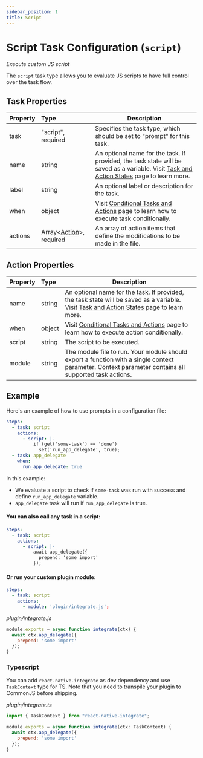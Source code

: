 ```yaml
---
sidebar_position: 1
title: Script
---
```


# Script Task Configuration (`script`)

_Execute custom JS script_

The `script` task type allows you to evaluate JS scripts to have full control over the task flow.

## Task Properties

| Property | Type                                            | Description                                                                                                                                              |
|:---------|:------------------------------------------------|----------------------------------------------------------------------------------------------------------------------------------------------------------|
| task     | "script", required                              | Specifies the task type, which should be set to "prompt" for this task.                                                                                  |
| name     | string                                          | An optional name for the task. If provided, the task state will be saved as a variable. Visit [Task and Action States](../../states) page to learn more. |
| label    | string                                          | An optional label or description for the task.                                                                                                           |
| when     | object                                          | Visit [Conditional Tasks and Actions](../../when) page to learn how to execute task conditionally.                                                       |
| actions  | Array\<[Action](#action-properties)\>, required | An array of action items that define the modifications to be made in the file.                                                                           |

## Action Properties

| Property | Type   | Description                                                                                                                                              |
|:---------|:-------|----------------------------------------------------------------------------------------------------------------------------------------------------------|
| name     | string | An optional name for the task. If provided, the task state will be saved as a variable. Visit [Task and Action States](../../states) page to learn more. |
| when     | object | Visit [Conditional Tasks and Actions](../../when)  page to learn how to execute action conditionally.                                                    |
| script   | string | The script to be executed.                                                                                                                               |
| module   | string | The module file to run. Your module should export a function with a single context parameter. Context parameter contains all supported task actions.     |

## Example

Here's an example of how to use prompts in a configuration file:

```yaml
steps:
  - task: script
    actions:
      - script: |-
          if (get('some-task') == 'done')
            set('run_app_delegate', true);
  - task: app_delegate
    when:
      run_app_delegate: true
```

In this example:

- We evaluate a script to check if `some-task` was run with success and define `run_app_delegate` variable.
- `app_delegate` task will run if `run_app_delegate` is true.

#### You can also call any task in a script:

```yaml
steps:
  - task: script
    actions:
      - script: |-
          await app_delegate({
            prepend: 'some import'
          });
```

#### Or run your custom plugin module:

```yaml
steps:
  - task: script
    actions:
      - module: 'plugin/integrate.js';
```

_plugin/integrate.js_

```js
module.exports = async function integrate(ctx) {
  await ctx.app_delegate({
    prepend: 'some import'
  });
}
```

### Typescript

You can add `react-native-integrate` as dev dependency and use `TaskContext` type for TS.
Note that you need to transpile your plugin to CommonJS before shipping.

_plugin/integrate.ts_

```js
import { TaskContext } from "react-native-integrate";

module.exports = async function integrate(ctx: TaskContext) {
  await ctx.app_delegate({
    prepend: 'some import'
  });
}
```
